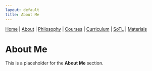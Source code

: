 ```yaml
---
layout: default
title: About Me
---
```

<div class="navbar">
  <a href="index.md">Home</a> |
  <a href="about.md" class="active">About</a> |
  <a href="philosophy.md">Philosophy</a> |
  <a href="courses.md">Courses</a> |
  <a href="curriculum.md">Curriculum</a> |
  <a href="sotl.md">SoTL</a> |
  <a href="materials.md">Materials</a>
</div>


# About Me

This is a placeholder for the **About Me** section.